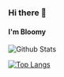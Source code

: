 ### Hi there 👋
#### I'm Bloomy
![Github Stats](https://github-readme-stats.vercel.app/api?username=BloomyInDev&show_icons=true&theme=transparent)

[![Top Langs](https://github-readme-stats.vercel.app/api/top-langs/?username=BloomyInDev&theme=transparent&layout=compact&langs_count=8)](https://github.com/anuraghazra/github-readme-stats)

